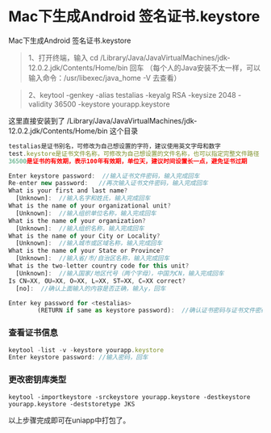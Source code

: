 # Mac下生成Android 签名证书.keystore

Mac下生成Android 签名证书.keystore

> 1、打开终端，输入 cd /Library/Java/JavaVirtualMachines/jdk-12.0.2.jdk/Contents/Home/bin 回车 （每个人的Java安装不太一样，可以输入命令：/usr/libexec/java_home -V 去查看）

> 2、keytool -genkey -alias testalias -keyalg RSA -keysize 2048 -validity 36500 -keystore yourapp.keystore


这里直接安装到了 /Library/Java/JavaVirtualMachines/jdk-12.0.2.jdk/Contents/Home/bin 这个目录


```js
testalias是证书别名，可修改为自己想设置的字符，建议使用英文字母和数字
test.keystore是证书文件名称，可修改为自己想设置的文件名称，也可以指定完整文件路径
36500是证书的有效期，表示100年有效期，单位天，建议时间设置长一点，避免证书过期

Enter keystore password:  //输入证书文件密码，输入完成回车  
Re-enter new password:   //再次输入证书文件密码，输入完成回车  
What is your first and last name?  
  [Unknown]:  //输入名字和姓氏，输入完成回车  
What is the name of your organizational unit?  
  [Unknown]:  //输入组织单位名称，输入完成回车  
What is the name of your organization?  
  [Unknown]:  //输入组织名称，输入完成回车  
What is the name of your City or Locality?  
  [Unknown]:  //输入城市或区域名称，输入完成回车  
What is the name of your State or Province?  
  [Unknown]:  //输入省/市/自治区名称，输入完成回车  
What is the two-letter country code for this unit?  
  [Unknown]:  //输入国家/地区代号（两个字母），中国为CN，输入完成回车  
Is CN=XX, OU=XX, O=XX, L=XX, ST=XX, C=XX correct?  
  [no]:  //确认上面输入的内容是否正确，输入y，回车  

Enter key password for <testalias>  
        (RETURN if same as keystore password):  //确认证书密码与证书文件密码一样（HBuilder|HBuilderX要求这两个密码一致），直接回车就可以


```

### 查看证书信息
```js
keytool -list -v -keystore yourapp.keystore  
Enter keystore password: //输入密码，回车
```
### 更改密钥库类型
```
keytool -importkeystore -srckeystore yourapp.keystore -destkeystore yourapp.keystore -deststoretype JKS
```
以上步骤完成即可在uniapp中打包了。




